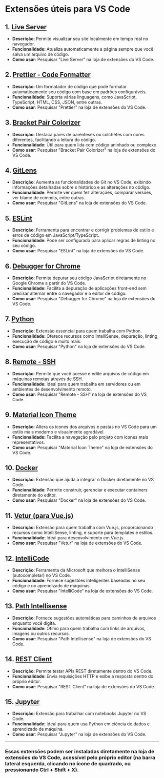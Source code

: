 # Extensões úteis para VS Code

## 1. [Live Server](https://marketplace.visualstudio.com/items?itemName=ritwickdey.LiveServer)
- **Descrição**: Permite visualizar seu site localmente em tempo real no navegador.
- **Funcionalidade**: Atualiza automaticamente a página sempre que você salva um arquivo de código.
- **Como usar**: Pesquisar "Live Server" na loja de extensões do VS Code.

## 2. [Prettier - Code Formatter](https://marketplace.visualstudio.com/items?itemName=esbenp.prettier-vscode)
- **Descrição**: Um formatador de código que pode formatar automaticamente seu código com base em padrões configuráveis.
- **Funcionalidade**: Suporta várias linguagens, como JavaScript, TypeScript, HTML, CSS, JSON, entre outras.
- **Como usar**: Pesquisar "Prettier" na loja de extensões do VS Code.

## 3. [Bracket Pair Colorizer](https://marketplace.visualstudio.com/items?itemName=CoenraadS.bracket-pair-colorizer)
- **Descrição**: Destaca pares de parênteses ou colchetes com cores diferentes, facilitando a leitura do código.
- **Funcionalidade**: Útil para quem lida com código aninhado ou complexo.
- **Como usar**: Pesquisar "Bracket Pair Colorizer" na loja de extensões do VS Code.

## 4. [GitLens](https://marketplace.visualstudio.com/items?itemName=eamodio.gitlens)
- **Descrição**: Aumenta as funcionalidades do Git no VS Code, exibindo informações detalhadas sobre o histórico e as alterações no código.
- **Funcionalidade**: Permite ver quem fez alterações, comparar versões, ver blame de commits, entre outras.
- **Como usar**: Pesquisar "GitLens" na loja de extensões do VS Code.

## 5. [ESLint](https://marketplace.visualstudio.com/items?itemName=dbaeumer.vscode-eslint)
- **Descrição**: Ferramenta para encontrar e corrigir problemas de estilo e erros de código em JavaScript/TypeScript.
- **Funcionalidade**: Pode ser configurado para aplicar regras de linting no seu código.
- **Como usar**: Pesquisar "ESLint" na loja de extensões do VS Code.

## 6. [Debugger for Chrome](https://marketplace.visualstudio.com/items?itemName=msjsdiag.debugger-for-chrome)
- **Descrição**: Permite depurar seu código JavaScript diretamente no Google Chrome a partir do VS Code.
- **Funcionalidade**: Facilita a depuração de aplicações front-end sem precisar alternar entre o navegador e o editor de código.
- **Como usar**: Pesquisar "Debugger for Chrome" na loja de extensões do VS Code.

## 7. [Python](https://marketplace.visualstudio.com/items?itemName=ms-python.python)
- **Descrição**: Extensão essencial para quem trabalha com Python.
- **Funcionalidade**: Oferece recursos como IntelliSense, depuração, linting, execução de código e muito mais.
- **Como usar**: Pesquisar "Python" na loja de extensões do VS Code.

## 8. [Remote - SSH](https://marketplace.visualstudio.com/items?itemName=ms-vscode-remote.remote-ssh)
- **Descrição**: Permite que você acesse e edite arquivos de código em máquinas remotas através de SSH.
- **Funcionalidade**: Ideal para quem trabalha em servidores ou em ambientes de desenvolvimento remoto.
- **Como usar**: Pesquisar "Remote - SSH" na loja de extensões do VS Code.

## 9. [Material Icon Theme](https://marketplace.visualstudio.com/items?itemName=PKief.material-icon-theme)
- **Descrição**: Altera os ícones dos arquivos e pastas no VS Code para um estilo mais moderno e visualmente agradável.
- **Funcionalidade**: Facilita a navegação pelo projeto com ícones mais representativos.
- **Como usar**: Pesquisar "Material Icon Theme" na loja de extensões do VS Code.

## 10. [Docker](https://marketplace.visualstudio.com/items?itemName=ms-azuretools.vscode-docker)
- **Descrição**: Extensão que ajuda a integrar o Docker diretamente no VS Code.
- **Funcionalidade**: Permite construir, gerenciar e executar containers diretamente do editor.
- **Como usar**: Pesquisar "Docker" na loja de extensões do VS Code.

## 11. [Vetur (para Vue.js)](https://marketplace.visualstudio.com/items?itemName=octref.vetur)
- **Descrição**: Extensão para quem trabalha com Vue.js, proporcionando recursos como IntelliSense, linting, e suporte para templates e estilos.
- **Funcionalidade**: Ideal para desenvolvimento em Vue.js.
- **Como usar**: Pesquisar "Vetur" na loja de extensões do VS Code.

## 12. [IntelliCode](https://marketplace.visualstudio.com/items?itemName=VisualStudioExptTeam.vscodeintellicode)
- **Descrição**: Ferramenta da Microsoft que melhora o IntelliSense (autocompletar) no VS Code.
- **Funcionalidade**: Fornece sugestões inteligentes baseadas no seu código e no aprendizado de máquinas.
- **Como usar**: Pesquisar "IntelliCode" na loja de extensões do VS Code.

## 13. [Path Intellisense](https://marketplace.visualstudio.com/items?itemName=christian-kohler.path-intellisense)
- **Descrição**: Fornece sugestões automáticas para caminhos de arquivos enquanto você digita.
- **Funcionalidade**: Ótimo para quem trabalha com links de arquivos, imagens ou outros recursos.
- **Como usar**: Pesquisar "Path Intellisense" na loja de extensões do VS Code.

## 14. [REST Client](https://marketplace.visualstudio.com/items?itemName=humao.rest-client)
- **Descrição**: Permite testar APIs REST diretamente dentro do VS Code.
- **Funcionalidade**: Envia requisições HTTP e exibe a resposta dentro do próprio editor.
- **Como usar**: Pesquisar "REST Client" na loja de extensões do VS Code.

## 15. [Jupyter](https://marketplace.visualstudio.com/items?itemName=ms-toolsai.jupyter)
- **Descrição**: Extensão para trabalhar com notebooks Jupyter no VS Code.
- **Funcionalidade**: Ideal para quem usa Python em ciência de dados e aprendizado de máquina.
- **Como usar**: Pesquisar "Jupyter" na loja de extensões do VS Code.

--------------------------------------------------------------------------
### Essas extensões podem ser instaladas diretamente na loja de extensões do VS Code, acessível pelo próprio editor (na barra lateral esquerda, clicando no ícone de quadrado, ou pressionando Ctrl + Shift + X).